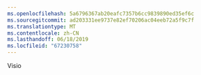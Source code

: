 ```yaml
---
ms.openlocfilehash: 5a6796367ab20eafc7357b6cc9839890ed35ef6c
ms.sourcegitcommit: ad203331ee9737e82ef70206ac04eeb72a5f9c7f
ms.translationtype: MT
ms.contentlocale: zh-CN
ms.lasthandoff: 06/18/2019
ms.locfileid: "67230758"
---
```

Visio